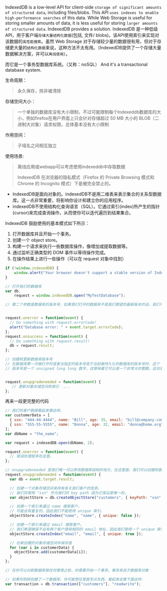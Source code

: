 IndexedDB is a low-level API for client-side `storage of significant amounts of structured data`, including files/blobs. This API `uses indexes to enable high-performance searches` of this data. While Web Storage is useful for storing smaller amounts of data, it is less useful for storing `larger amounts of structured data`. IndexedDB provides a solution. 
IndexedDB 是一种低级API，用于客户端`存储大量结构化数据`(包括, 文件/ blobs)。该API使用索引来实现对该数据的`高性能搜索`。虽然 Web Storage 对于存储较少量的数据很有用，但对于存储更大量的`结构化数据`来说，这种方法不太有用。（IndexedDB提供了一个存储大量数据解决方案，并可以`离线使用`）。

而它是一个事务型数据库系统。（又称：noSQL）
And it's a transactional database system.

生命周期：

>永久保存，除非被清除

存储空间大小：

>一个单独的数据库没有大小限制，不过可能限制每个Indexeddb数据库的大小，例如firefox在用户界面上只会针对存储超过 50 MB 大小的 BLOB（二进制大对象）请求权限，总体基本没有大小限制

作用空间： 

>子域名之间相互独立

使用场景:

>离线应用或webapp可以考虑使用indexeddb中存取数据
>
>IndexedDB 在浏览器的隐私模式（Firefox 的 Private Browsing 模式和 Chrome 的 Incognito 模式）下是被完全禁止的。


* IndexedDB是面向对象的。indexedDB不是用二维表来表示集合的关系型数据库。这一点非常重要，将影响你设计和建立你的应用程序。
* indexedDB不使用结构化查询语言（SQL）。它通过索引(index)所产生的指针(cursor)来完成查询操作，从而使你可以迭代遍历到结果集合。


IndexedDB 鼓励使用的基本模式如下所示：

1. 打开数据库并且开始一个事务。
2. 创建一个 object store。
3. 构建一个请求来执行一些数据库操作，像增加或提取数据等。
4. 通过监听正确类型的 DOM 事件以等待操作完成。
5. 在操作结果上进行一些操作（可以在 request 对象中找到）

```js
if (!window.indexedDB) {
    window.alert("Your browser doesn't support a stable version of IndexedDB. Such and such feature will not be available.")
}

// 打开我们的数据库
var db,
    request = window.indexedDB.open("MyTestDatabase");

// 第二个参数是数据库的版本号，如果我们打开的数据库不是我们期望的最新版本的话，我们可以对 object store 进行创建或是删除


request.onerror = function(event) {
  // Do something with request.errorCode!
  alert("Database error: " + event.target.errorCode);
};
request.onsuccess = function(event) {
  // Do something with request.result!
  db = request.result;
};

// 创建和更新数据库版本号
// 在数据库第一次被打开时或者当指定的版本号高于当前被持久化的数据库的版本号时，这个 versionchange 事务将被创建。
// 版本号是一个 unsigned long long 数字，这意味着它可以是一个非常大的整数。这也意味着你不能使用浮点数，否则它会被转换成最接近的较小的整数并且事务可能不会启动


request.onupgradeneeded = function(event) { 
   // 更新对象存储空间和索引 .... 
};
```

再来一段更完整的代码

```js
// 我们的客户数据看起来像这样。
var customerData = [
  { ssn: "444-44-4444", name: "Bill", age: 35, email: "bill@company.com" },
  { ssn: "555-55-5555", name: "Donna", age: 32, email: "donna@home.org" }
];
var dbName = "the_name";

var request = indexedDB.open(dbName, 2);

request.onerror = function(event) {
  // 错误处理程序在这里。
};

// onupgradeneeded 是我们唯一可以修改数据库结构的地方。在这里面，我们可以创建和删除对象存储空间以及构建和删除索引。
request.onupgradeneeded = function(event) {
  var db = event.target.result;

  // 创建一个对象存储空间来持有有关我们客户的信息。
  // 我们将使用 "ssn" 作为我们的 key path 因为它保证是唯一的。
  var objectStore = db.createObjectStore("customers", { keyPath: "ssn" });

  // 创建一个索引来通过 name 搜索客户。
  // 可能会有重复的，因此我们不能使用 unique 索引。
  objectStore.createIndex("name", "name", { unique: false });

  // 创建一个索引来通过 email 搜索客户。
  // 我们希望确保不会有两个客户使用相同的 email 地址，因此我们使用一个 unique 索引。
  objectStore.createIndex("email", "email", { unique: true });

  // 在新创建的对象存储空间中保存值
  for (var i in customerData) {
    objectStore.add(customerData[i]);
  }
};

// 在你可以对新数据库做任何事情之前，你需要开始一个事务。事务来自于数据库对象

// 如果你刚刚创建了一个数据库，你可能想往里面写点东西。看起来会像下面这样:
var transaction = db.transaction(["customers"], "readwrite");
```